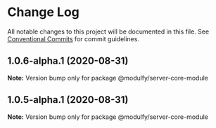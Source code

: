# Change Log

All notable changes to this project will be documented in this file.
See [Conventional Commits](https://conventionalcommits.org) for commit guidelines.

## 1.0.6-alpha.1 (2020-08-31)

**Note:** Version bump only for package @modulfy/server-core-module





## 1.0.5-alpha.1 (2020-08-31)

**Note:** Version bump only for package @modulfy/server-core-module
